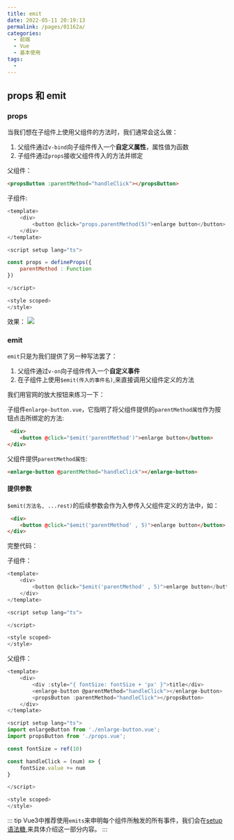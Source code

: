 ```yaml
---
title: emit
date: 2022-05-11 20:19:13
permalink: /pages/01162a/
categories:
  - 前端
  - Vue
  - 基本使用
tags:
  - 
---
```


## props 和 emit

### props

当我们想在子组件上使用父组件的方法时，我们通常会这么做：
1. 父组件通过`v-bind`向子组件传入一个**自定义属性**，属性值为函数
2. 子组件通过`props`接收父组件传入的方法并绑定

父组件：

```html
<propsButton :parentMethod="handleClick"></propsButton>
```

子组件:

```javascript
<template>
    <div>
        <button @click="props.parentMethod(5)">enlarge button</button>
    </div>
</template>

<script setup lang="ts">

const props = defineProps({
    parentMethod : Function
})

</script>

<style scoped>
</style>
```

效果：
![](https://linyc.oss-cn-beijing.aliyuncs.com/emit.gif)

### emit

`emit`只是为我们提供了另一种写法罢了：
1.  父组件通过`v-on`向子组件传入一个**自定义事件**
2.  在子组件上使用`$emit(传入的事件名)`,来直接调用父组件定义的方法

我们用官网的放大按钮来练习一下：

子组件`enlarge-button.vue`，它指明了将父组件提供的`parentMethod属性`作为按钮点击所绑定的方法:

```html
 <div>
    <button @click="$emit('parentMethod')">enlarge button</button>
</div>
```

父组件提供`parentMethod属性`:
```html
<enlarge-button @parentMethod="handleClick"></enlarge-button>
```

#### 提供参数

`$emit(方法名, ...rest)`的后续参数会作为入参传入父组件定义的方法中，如：

```html
 <div>
    <button @click="$emit('parentMethod' , 5)">enlarge button</button>
</div>
```

完整代码：

子组件：

```javascript
<template>
    <div>
        <button @click="$emit('parentMethod' , 5)">enlarge button</button>
    </div>
</template>

<script setup lang="ts">

</script>

<style scoped>
</style>
```

父组件：

```javascript
<template>
    <div>
        <div :style="{ fontSize: fontSize + 'px' }">title</div>
        <enlarge-button @parentMethod="handleClick"></enlarge-button>
        <propsButton :parentMethod="handleClick"></propsButton>
    </div>
</template>

<script setup lang="ts">
import enlargeButton from './enlarge-button.vue';
import propsButton from './props.vue';

const fontSize = ref(10)

const handleClick = (num) => {
    fontSize.value += num
}

</script>

<style scoped>
</style>
```


::: tip
Vue3中推荐使用`emits`来申明每个组件所触发的所有事件，我们会在[setup语法糖](/pages/4b0a99/#defineEmits),来具体介绍这一部分内容。
:::

